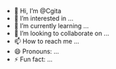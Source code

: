 - 👋 Hi, I’m @Cgita
- 👀 I’m interested in ...
- 🌱 I’m currently learning ...
- 💞️ I’m looking to collaborate on ...
- 📫 How to reach me ...
- 😄 Pronouns: ...
- ⚡ Fun fact: ...

<!---
Cgita/Cgita is a ✨ special ✨ repository because its `README.md` (this file) appears on your GitHub profile.
You can click the Preview link to take a look at your changes.
--->
